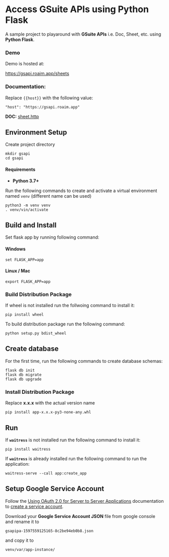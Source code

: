 # Access GSuite APIs using Python Flask

A sample project to playaround with **GSuite APIs** i.e. Doc, Sheet, etc. using **Python Flask**.

### Demo

Demo is hosted at: 

https://gsapi.roaim.app/sheets

### Documentation: 
Replace `{{host}}` with the following value:

    "host": "https://gsapi.roaim.app"

**DOC:** [sheet.http](http/sheet.http)

## Environment Setup

Create project directory

    mkdir gsapi
    cd gsapi
    
#### Requirements
* **Python 3.7+**

Run the following commands to create and activate a virtual environment named `venv` (different name can be used)

    python3 -m venv venv
    . venv/vin/activate

## Build and Install
Set flask app by running following command:
#### Windows
    
    set FLASK_APP=app

#### Linux / Mac

    export FLASK_APP=app

### Build Distribution Package
If wheel is not installed run the follwoing command to install it:

    pip install wheel

To build distribution package run the following command:

    python setup.py bdist_wheel

    
## Create database
For the first time, run the following commands to create database schemas:

    flask db init
    flask db migrate
    flask db upgrade

### Install Distribution Package
Replace **x.x.x** with the actual version name

    pip install app-x.x.x-py3-none-any.whl

## Run
If **`waitress`** is not installed run the following command to install it:

    pip install waitress

If **`waitress`** is already installed run the following command to run the application:

    waitress-serve --call app:create_app

## Setup Google Service Account
Follow the [Using OAuth 2.0 for Server to Server Applications](https://developers.google.com/identity/protocols/oauth2/service-account#python) documentation to [create a service account](https://developers.google.com/identity/protocols/oauth2/service-account#creatinganaccount).

Download your **Google Service Account JSON** file from google console and rename it to 

    gsapipa-1597559125165-8c2be94eb0b8.json 

and copy it to 

    venv/var/app-instance/
